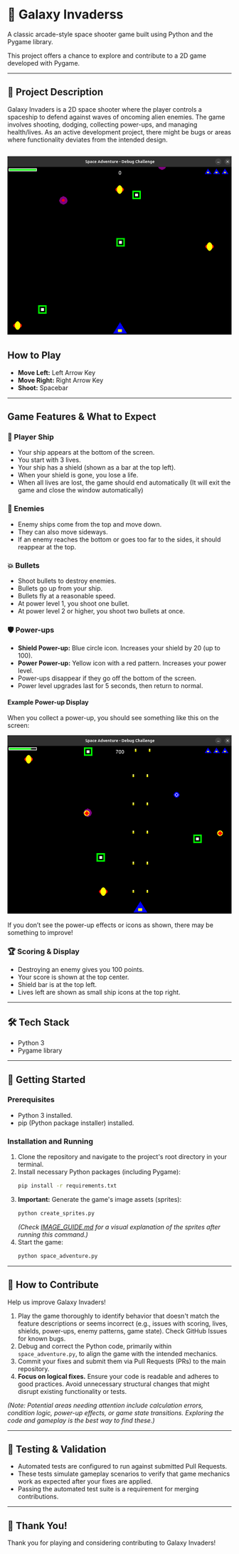 # 🚀 Galaxy Invaderss

A classic arcade-style space shooter game built using Python and the Pygame library.

This project offers a chance to explore and contribute to a 2D game developed with Pygame.

---

## 📜 Project Description

Galaxy Invaders is a 2D space shooter where the player controls a spaceship to defend against waves of oncoming alien enemies. The game involves shooting, dodging, collecting power-ups, and managing health/lives. As an active development project, there might be bugs or areas where functionality deviates from the intended design.

![alt text](support/Opening.png)
---

## How to Play

- **Move Left:** Left Arrow Key
- **Move Right:** Right Arrow Key
- **Shoot:** Spacebar

---

## Game Features & What to Expect

### 🚀 Player Ship
- Your ship appears at the bottom of the screen.
- You start with 3 lives.
- Your ship has a shield (shown as a bar at the top left).
- When your shield is gone, you lose a life.
- When all lives are lost, the game should end automatically (It will exit the game and close the window automatically)

### 👾 Enemies
- Enemy ships come from the top and move down.
- They can also move sideways.
- If an enemy reaches the bottom or goes too far to the sides, it should reappear at the top.

### 💥 Bullets
- Shoot bullets to destroy enemies.
- Bullets go up from your ship.
- Bullets fly at a reasonable speed.
- At power level 1, you shoot one bullet.
- At power level 2 or higher, you shoot two bullets at once.

### 🛡️ Power-ups
- **Shield Power-up:** Blue circle icon. Increases your shield by 20 (up to 100).
- **Power Power-up:** Yellow icon with a red pattern. Increases your power level.
- Power-ups disappear if they go off the bottom of the screen.
- Power level upgrades last for 5 seconds, then return to normal.

#### Example Power-up Display

When you collect a power-up, you should see something like this on the screen:

![Power Ups Example](support/Power_ups.png)

If you don’t see the power-up effects or icons as shown, there may be something to improve!

### 🏆 Scoring & Display
- Destroying an enemy gives you 100 points.
- Your score is shown at the top center.
- Shield bar is at the top left.
- Lives left are shown as small ship icons at the top right.

---


## 🛠️ Tech Stack

- Python 3
- Pygame library

---

## 🚀 Getting Started

### Prerequisites

- Python 3 installed.
- pip (Python package installer) installed.

### Installation and Running

1.  Clone the repository and navigate to the project's root directory in your terminal.
2.  Install necessary Python packages (including Pygame):
    ```bash
    pip install -r requirements.txt
    ```
3.  **Important:** Generate the game's image assets (sprites):
    ```bash
    python create_sprites.py
    ```
    *(Check [IMAGE_GUIDE.md](IMAGE_GUIDE.md) for a visual explanation of the sprites after running this command.)*
4.  Start the game:
    ```bash
    python space_adventure.py
    ```
--- 

## 🚩 How to Contribute

Help us improve Galaxy Invaders!
1.  Play the game thoroughly to identify behavior that doesn't match the feature descriptions or seems incorrect (e.g., issues with scoring, lives, shields, power-ups, enemy patterns, game state). Check GitHub Issues for known bugs.
2.  Debug and correct the Python code, primarily within `space_adventure.py`, to align the game with the intended mechanics.
3.  Commit your fixes and submit them via Pull Requests (PRs) to the main repository.
4.  **Focus on logical fixes.** Ensure your code is readable and adheres to good practices. Avoid unnecessary structural changes that might disrupt existing functionality or tests.

*(Note: Potential areas needing attention include calculation errors, condition logic, power-up effects, or game state transitions. Exploring the code and gameplay is the best way to find these.)*

---

## 🧪 Testing & Validation

- Automated tests are configured to run against submitted Pull Requests.
- These tests simulate gameplay scenarios to verify that game mechanics work as expected after your fixes are applied.
- Passing the automated test suite is a requirement for merging contributions.

---

## 🙏 Thank You!

Thank you for playing and considering contributing to Galaxy Invaders!
